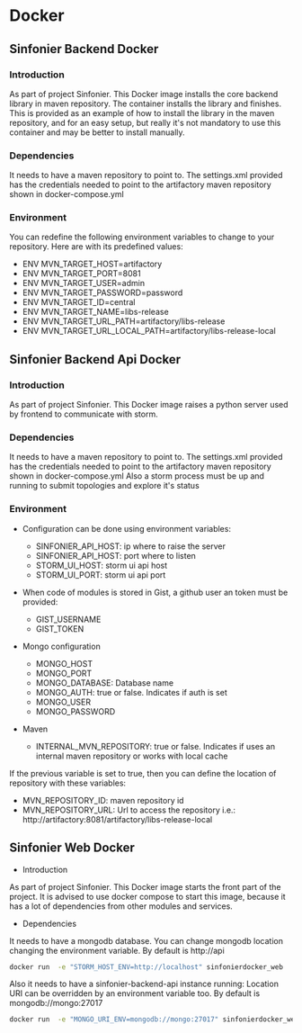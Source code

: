 # Docker

## Sinfonier Backend Docker 

### Introduction

As part of project Sinfonier. This Docker image installs the core backend library in maven repository. The container installs the library and finishes. This is provided as an example of how to install the library in the maven repository, and for an easy setup, but really it's not mandatory to use this container and may be better to install manually.

### Dependencies

It needs to have a maven repository to point to. The settings.xml provided has the credentials needed to point to the artifactory maven repository shown in docker-compose.yml

### Environment

You can redefine the following environment variables to change to your repository. Here are with its predefined values:
* ENV MVN_TARGET_HOST=artifactory
* ENV MVN_TARGET_PORT=8081
* ENV MVN_TARGET_USER=admin
* ENV MVN_TARGET_PASSWORD=password
* ENV MVN_TARGET_ID=central
* ENV MVN_TARGET_NAME=libs-release
* ENV MVN_TARGET_URL_PATH=artifactory/libs-release
* ENV MVN_TARGET_URL_LOCAL_PATH=artifactory/libs-release-local

## Sinfonier Backend Api Docker

### Introduction

As part of project Sinfonier. This Docker image raises a python server used by frontend to communicate with storm.

### Dependencies

It needs to have a maven repository to point to. The settings.xml provided has the credentials needed to point to the artifactory maven repository shown in docker-compose.yml
Also a storm process must be up and running to submit topologies and explore it's status

### Environment

* Configuration can be done using environment variables:
    * SINFONIER_API_HOST: ip where to raise the server
    * SINFONIER_API_HOST: port where to listen
    * STORM_UI_HOST: storm ui api host
    * STORM_UI_PORT: storm ui api port

* When code of modules is stored in Gist, a github user an token must be provided:
    * GIST_USERNAME
    * GIST_TOKEN

* Mongo configuration
    * MONGO_HOST
    * MONGO_PORT
    * MONGO_DATABASE: Database name
    * MONGO_AUTH: true or false. Indicates if auth is set
    * MONGO_USER
    * MONGO_PASSWORD

* Maven
    * INTERNAL_MVN_REPOSITORY: true or false. Indicates if uses an internal maven repository or works with local cache
    
If the previous variable is set to true, then you can define the location of repository with these variables:
* MVN_REPOSITORY_ID: maven repository id
* MVN_REPOSITORY_URL: Url to access the repository i.e.: http://artifactory:8081/artifactory/libs-release-local

## Sinfonier Web Docker 

* Introduction

As part of project Sinfonier. This Docker image starts the front part of the project. It is advised to use docker compose to 
start this image, because it has a lot of dependencies from other modules and services.

* Dependencies

It needs to have a mongodb database. You can change mongodb location changing the environment variable. By default is http://api

```sh
docker run  -e "STORM_HOST_ENV=http://localhost" sinfonierdocker_web
```

Also it needs to have a sinfonier-backend-api instance running:
Location URI can be overridden by an environment variable too. By default is mongodb://mongo:27017

```sh
docker run  -e "MONGO_URI_ENV=mongodb://mongo:27017" sinfonierdocker_web
```
